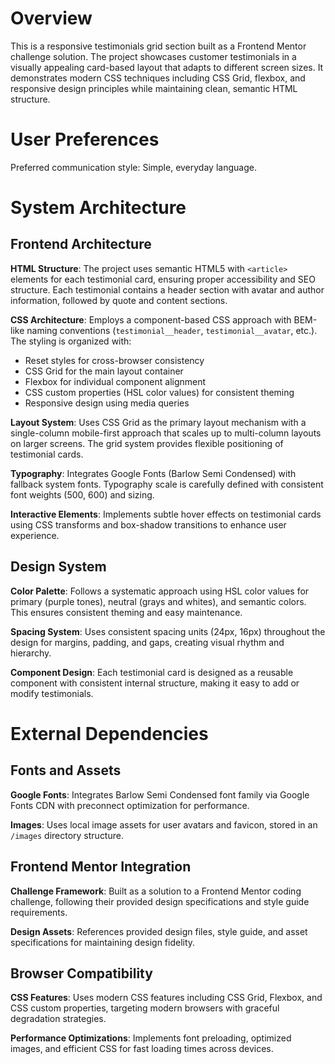 # Overview

This is a responsive testimonials grid section built as a Frontend Mentor challenge solution. The project showcases customer testimonials in a visually appealing card-based layout that adapts to different screen sizes. It demonstrates modern CSS techniques including CSS Grid, flexbox, and responsive design principles while maintaining clean, semantic HTML structure.

# User Preferences

Preferred communication style: Simple, everyday language.

# System Architecture

## Frontend Architecture

**HTML Structure**: The project uses semantic HTML5 with `<article>` elements for each testimonial card, ensuring proper accessibility and SEO structure. Each testimonial contains a header section with avatar and author information, followed by quote and content sections.

**CSS Architecture**: Employs a component-based CSS approach with BEM-like naming conventions (`testimonial__header`, `testimonial__avatar`, etc.). The styling is organized with:
- Reset styles for cross-browser consistency
- CSS Grid for the main layout container
- Flexbox for individual component alignment
- CSS custom properties (HSL color values) for consistent theming
- Responsive design using media queries

**Layout System**: Uses CSS Grid as the primary layout mechanism with a single-column mobile-first approach that scales up to multi-column layouts on larger screens. The grid system provides flexible positioning of testimonial cards.

**Typography**: Integrates Google Fonts (Barlow Semi Condensed) with fallback system fonts. Typography scale is carefully defined with consistent font weights (500, 600) and sizing.

**Interactive Elements**: Implements subtle hover effects on testimonial cards using CSS transforms and box-shadow transitions to enhance user experience.

## Design System

**Color Palette**: Follows a systematic approach using HSL color values for primary (purple tones), neutral (grays and whites), and semantic colors. This ensures consistent theming and easy maintenance.

**Spacing System**: Uses consistent spacing units (24px, 16px) throughout the design for margins, padding, and gaps, creating visual rhythm and hierarchy.

**Component Design**: Each testimonial card is designed as a reusable component with consistent internal structure, making it easy to add or modify testimonials.

# External Dependencies

## Fonts and Assets

**Google Fonts**: Integrates Barlow Semi Condensed font family via Google Fonts CDN with preconnect optimization for performance.

**Images**: Uses local image assets for user avatars and favicon, stored in an `/images` directory structure.

## Frontend Mentor Integration

**Challenge Framework**: Built as a solution to a Frontend Mentor coding challenge, following their provided design specifications and style guide requirements.

**Design Assets**: References provided design files, style guide, and asset specifications for maintaining design fidelity.

## Browser Compatibility

**CSS Features**: Uses modern CSS features including CSS Grid, Flexbox, and CSS custom properties, targeting modern browsers with graceful degradation strategies.

**Performance Optimizations**: Implements font preloading, optimized images, and efficient CSS for fast loading times across devices.